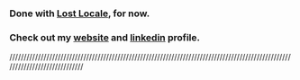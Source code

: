 ### Done with [Lost Locale](https://www.lostlocale.com/), for now.

### Check out my [website](https://chetantyagi.com/) and [linkedin](https://www.linkedin.com/in/chetantyagi06/) profile.
/////////////////////////////////////////////////////////////////////////////////////////////////////////////////////////////
<!--
**chetanty/chetanty** is a ✨ _special_ ✨ repository because its `README.md` (this file) appears on your GitHub profile.

Here are some ideas to get you started:

- 🔭 I’m currently working on ...
- 🌱 I’m currently learning ...
- 👯 I’m looking to collaborate on ...
- 🤔 I’m looking for help with ...
- 💬 Ask me about ...
- 📫 How to reach me: ...
- 😄 Pronouns: ...
- ⚡ Fun fact: ...
-->
